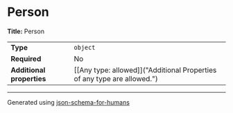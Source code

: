 # Person

**Title:** Person

|                           |                                                                         |
| ------------------------- | ----------------------------------------------------------------------- |
| **Type**                  | `object`                                                                |
| **Required**              | No                                                                      |
| **Additional properties** | [[Any type: allowed]]("Additional Properties of any type are allowed.") |

----------------------------------------------------------------------------------------------------------------------------
Generated using [json-schema-for-humans](https://github.com/coveooss/json-schema-for-humans)